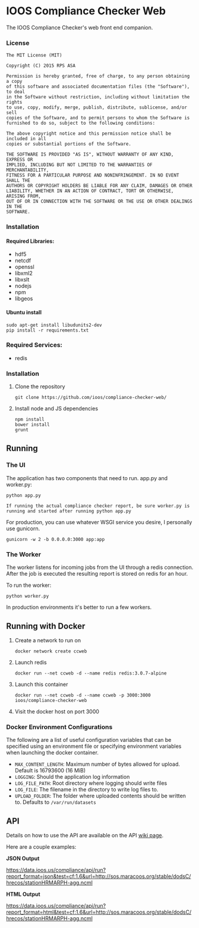 IOOS Compliance Checker Web
===========================

The IOOS Compliance Checker's web front end companion.

### License

```
The MIT License (MIT)

Copyright (C) 2015 RPS ASA

Permission is hereby granted, free of charge, to any person obtaining a copy
of this software and associated documentation files (the "Software"), to deal
in the Software without restriction, including without limitation the rights
to use, copy, modify, merge, publish, distribute, sublicense, and/or sell
copies of the Software, and to permit persons to whom the Software is
furnished to do so, subject to the following conditions:

The above copyright notice and this permission notice shall be included in all
copies or substantial portions of the Software.

THE SOFTWARE IS PROVIDED "AS IS", WITHOUT WARRANTY OF ANY KIND, EXPRESS OR
IMPLIED, INCLUDING BUT NOT LIMITED TO THE WARRANTIES OF MERCHANTABILITY,
FITNESS FOR A PARTICULAR PURPOSE AND NONINFRINGEMENT. IN NO EVENT SHALL THE
AUTHORS OR COPYRIGHT HOLDERS BE LIABLE FOR ANY CLAIM, DAMAGES OR OTHER
LIABILITY, WHETHER IN AN ACTION OF CONTRACT, TORT OR OTHERWISE, ARISING FROM,
OUT OF OR IN CONNECTION WITH THE SOFTWARE OR THE USE OR OTHER DEALINGS IN THE
SOFTWARE.
```


### Installation

#### Required Libraries:

 - hdf5
 - netcdf
 - openssl
 - libxml2
 - libxslt
 - nodejs
 - npm
 - libgeos


 #### Ubuntu install
 ```
 sudo apt-get install libudunits2-dev
 pip install -r requirements.txt
```

### Required Services:

 - redis

### Installation

1. Clone the repository
   ```
   git clone https://github.com/ioos/compliance-checker-web/
   ```

2. Install node and JS dependencies
   ```
   npm install
   bower install
   grunt
   ```

## Running

### The UI

The application has two components that need to run. app.py and worker.py:

```
python app.py

If running the actual compliance checker report, be sure worker.py is running and started after running python app.py
```

For production, you can use whatever WSGI service you desire, I personally use gunicorn.

```
gunicorn -w 2 -b 0.0.0.0:3000 app:app
```

### The Worker

The worker listens for incoming jobs from the UI through a redis connection.
After the job is executed the resulting report is stored on redis for an hour.

To run the worker:

```
python worker.py
```

In production environments it's better to run a few workers.


## Running with Docker

1. Create a network to run on
   ```
   docker network create ccweb
   ```

2. Launch redis
   ```
   docker run --net ccweb -d --name redis redis:3.0.7-alpine
   ```

3. Launch this container
   ```
   docker run --net ccweb -d --name ccweb -p 3000:3000 ioos/compliance-checker-web
   ```

4. Visit the docker host on port 3000


### Docker Environment Configurations

The following are a list of useful configuration variables that can be
specified using an environment file or specifying environment variables when
launching the docker container.

- `MAX_CONTENT_LENGTH`: Maximum number of bytes allowed for upload. Default is 16793600 (16 MiB)
- `LOGGING`: Should the application log information
- `LOG_FILE_PATH`: Root directory where logging should write files
- `LOG_FILE`: The filename in the directory to write log files to.
- `UPLOAD_FOLDER`: The folder where uploaded contents should be written to. Defaults to `/var/run/datasets`

## API

Details on how to use the API are
available on the API [wiki page](https://github.com/ioos/compliance-checker-web/wiki/API).

Here are a couple examples:

**JSON Output**

https://data.ioos.us/compliance/api/run?report_format=json&test=cf:1.6&url=http://sos.maracoos.org/stable/dodsC/hrecos/stationHRMARPH-agg.ncml

**HTML Output**

https://data.ioos.us/compliance/api/run?report_format=html&test=cf:1.6&url=http://sos.maracoos.org/stable/dodsC/hrecos/stationHRMARPH-agg.ncml
